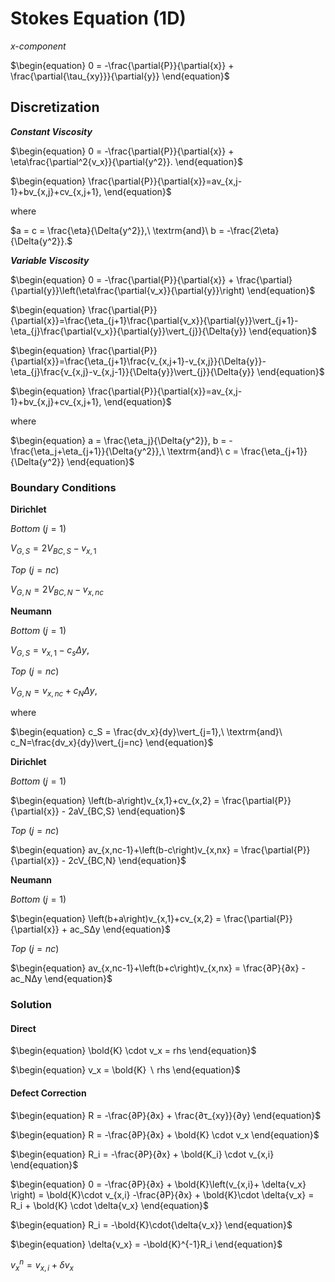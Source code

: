 # Stokes Equation (1D)

*$x$-component*

$\begin{equation}
0 = -\frac{\partial{P}}{\partial{x}} + \frac{\partial{\tau_{xy}}}{\partial{y}}
\end{equation}$

## Discretization 

<!-- add figure of grid -->

***Constant Viscosity***

$\begin{equation}
0 = -\frac{\partial{P}}{\partial{x}} + \eta\frac{\partial^2{v_x}}{\partial{y^2}}.
\end{equation}$

<!--Approximation of partial derivatives with finite difference operators ... -->

$\begin{equation}
\frac{\partial{P}}{\partial{x}}=av_{x,j-1}+bv_{x,j}+cv_{x,j+1}, 
\end{equation}$

where

$a = c = \frac{\eta}{\Delta{y^2}},\ \textrm{and}\ b = -\frac{2\eta}{\Delta{y^2}}.$

***Variable Viscosity***

$\begin{equation}
0 = -\frac{\partial{P}}{\partial{x}} + \frac{\partial}{\partial{y}}\left(\eta\frac{\partial{v_x}}{\partial{y}}\right)
\end{equation}$

$\begin{equation}
\frac{\partial{P}}{\partial{x}}=\frac{\eta_{j+1}\frac{\partial{v_x}}{\partial{y}}\vert_{j+1}-\eta_{j}\frac{\partial{v_x}}{\partial{y}}\vert_{j}}{\Delta{y}}
\end{equation}$

$\begin{equation}
\frac{\partial{P}}{\partial{x}}=\frac{\eta_{j+1}\frac{v_{x,j+1}-v_{x,j}}{\Delta{y}}-\eta_{j}\frac{v_{x,j}-v_{x,j-1}}{\Delta{y}}\vert_{j}}{\Delta{y}}
\end{equation}$

$\begin{equation}
\frac{\partial{P}}{\partial{x}}=av_{x,j-1}+bv_{x,j}+cv_{x,j+1}, 
\end{equation}$

where

$\begin{equation}
a = \frac{\eta_j}{\Delta{y^2}}, b = -\frac{\eta_j+\eta_{j+1}}{\Delta{y^2}},\ \textrm{and}\ c = \frac{\eta_{j+1}}{\Delta{y^2}}
\end{equation}$

### Boundary Conditions

**Dirichlet**

*Bottom* ($j=1$)

$\begin{equation}
V_{G,S} = 2V_{BC,S} - v_{x,1}
\end{equation}$

*Top* ($j=nc$)

$\begin{equation}
V_{G,N} = 2V_{BC,N} - v_{x,nc}
\end{equation}$

**Neumann**

*Bottom* ($j=1$)

$\begin{equation}
V_{G,S} = v_{x,1} - c_s\Delta{y},
\end{equation}$

*Top* ($j=nc$)

$\begin{equation}
V_{G,N}=v_{x,nc} + c_N\Delta{y},
\end{equation}$

where 

$\begin{equation}
c_S = \frac{dv_x}{dy}\vert_{j=1},\ \textrm{and}\ c_N=\frac{dv_x}{dy}\vert_{j=nc}
\end{equation}$

<!-- Change of the coefficient matrix and the right hand side ... -->

**Dirichlet**

*Bottom* ($j=1$)

$\begin{equation}
\left(b-a\right)v_{x,1}+cv_{x,2} = \frac{\partial{P}}{\partial{x}} - 2aV_{BC,S}
\end{equation}$

*Top* ($j=nc$)

$\begin{equation}
av_{x,nc-1}+\left(b-c\right)v_{x,nx} = \frac{\partial{P}}{\partial{x}} - 2cV_{BC,N}
\end{equation}$

**Neumann**

*Bottom* ($j=1$)

$\begin{equation}
\left(b+a\right)v_{x,1}+cv_{x,2} = \frac{\partial{P}}{\partial{x}} + ac_SΔy
\end{equation}$

*Top* ($j=nc$)

$\begin{equation}
av_{x,nc-1}+\left(b+c\right)v_{x,nx} = \frac{∂P}{∂x} - ac_NΔy
\end{equation}$

### Solution 

#### Direct

<!-- rhs includes the boundary information! -->

$\begin{equation}
\bold{K} \cdot v_x = rhs
\end{equation}$

$\begin{equation}
v_x = \bold{K} ∖ rhs
\end{equation}$

#### Defect Correction 

$\begin{equation}
R = -\frac{∂P}{∂x} + \frac{∂τ_{xy}}{∂y}
\end{equation}$

$\begin{equation}
R = -\frac{∂P}{∂x} + \bold{K} \cdot v_x
\end{equation}$

$\begin{equation}
R_i = -\frac{∂P}{∂x} + \bold{K_i} \cdot v_{x,i}
\end{equation}$

$\begin{equation}
0 = -\frac{∂P}{∂x} + \bold{K}\left(v_{x,i}+ \delta{v_x} \right) = \bold{K}\cdot v_{x,i} -\frac{∂P}{∂x} + \bold{K}\cdot \delta{v_x} = R_i + \bold{K} \cdot \delta{v_x}
\end{equation}$

$\begin{equation}
R_i = -\bold{K}\cdot{\delta{v_x}}
\end{equation}$

$\begin{equation}
\delta{v_x} = -\bold{K}^{-1}R_i
\end{equation}$

$\begin{equation}
v_x^n = v_{x,i} + \delta{v_x}
\end{equation}$
